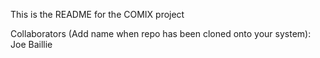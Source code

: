 This is the README for the COMIX project

Collaborators (Add name when repo has been cloned onto your system):
Joe Baillie
